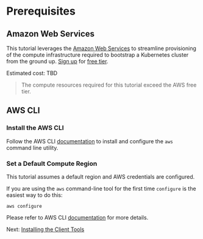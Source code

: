 # Prerequisites

## Amazon Web Services

This tutorial leverages the [Amazon Web Services](http://aws.amazon.com/) to streamline provisioning of the compute infrastructure required to bootstrap a Kubernetes cluster from the ground up. [Sign up](https://portal.aws.amazon.com/gp/aws/developer/registration/index.html?type=resubscribe) for [free tier](https://aws.amazon.com/free/).

Estimated cost: TBD

> The compute resources required for this tutorial exceed the AWS free tier.

## AWS CLI

### Install the AWS CLI

Follow the AWS CLI [documentation](https://docs.aws.amazon.com/cli/latest/userguide/installing.html) to install and configure the `aws` command line utility.

### Set a Default Compute Region

This tutorial assumes a default region and AWS credentials are configured.

If you are using the `aws` command-line tool for the first time `configure` is the easiest way to do this:

```
aws configure
```

Please refer to AWS CLI [documentation](https://docs.aws.amazon.com/cli/latest/userguide/cli-chap-getting-started.html) for more details.

Next: [Installing the Client Tools](02-client-tools.md)
